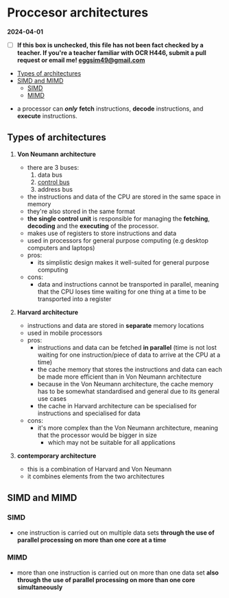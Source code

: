 # Proccesor architectures

**2024-04-01**

- [ ] **If this box is unchecked, this file has not been fact checked by a teacher. If you're a teacher familiar with OCR H446, submit a pull request or email me! <eggsim49@gmail.com>**

<!-- vim-markdown-toc GFM -->

* [Types of architectures](#types-of-architectures)
* [SIMD and MIMD](#simd-and-mimd)
    * [SIMD](#simd)
    * [MIMD](#mimd)

<!-- vim-markdown-toc -->

- a processor can ***only*** **fetch** instructions, **decode** instructions, and **execute** instructions.

## Types of architectures

1. **Von Neumann architecture**
    - there are 3 buses:
        1. data bus
        2. [control bus](https://github.com/RubberDuckCollector/subject-resources/blob/main/sixth-form/notes/stem/cs/as-and-a-level-ocr/onenote-structure/unit-1/1-computer-componentsPROCESSOR-COMPONENTS.md)
        3. address bus
    - the instructions and data of the CPU are stored in the same space in memory
    - they're also stored in the same format
    - **the single control unit** is responsible for managing the **fetching**, **decoding** and the **executing** of the processor.
    - makes use of registers to store instructions and data
    - used in processors for general purpose computing (e.g desktop computers and laptops)
    - pros:
        - its simplistic design makes it well-suited for general purpose computing
    - cons:
        - data and instructions cannot be transported in parallel, meaning that the CPU loses time waiting for one thing at a time to be transported into a register

1. **Harvard architecture**
    - instructions and data are stored in **separate** memory locations
    - used in mobile processors
    - pros:
        - instructions and data can be fetched **in parallel** (time is not lost waiting for one instruction/piece of data to arrive at the CPU at a time)
        - the cache memory that stores the instructions and data can each be made more efficient than in Von Neumann architecture
        - because in the Von Neumann architecture, the cache memory has to be somewhat standardised and general due to its general use cases
        - the cache in Harvard architecture can be specialised for instructions and specialised for data
    - cons:
        - it's more complex than the Von Neumann architecture, meaning that the processor would be bigger in size
            - which may not be suitable for all applications

1. **contemporary architecture**
    - this is a combination of Harvard and Von Neumann
    - it combines elements from the two architectures

## SIMD and MIMD

### SIMD

- one instruction is carried out on multiple data sets **through the use of parallel processing on more than one core at a time**

### MIMD

- more than one instruction is carried out on more than one data set **also through the use of parallel processing on more than one core simultaneously**
